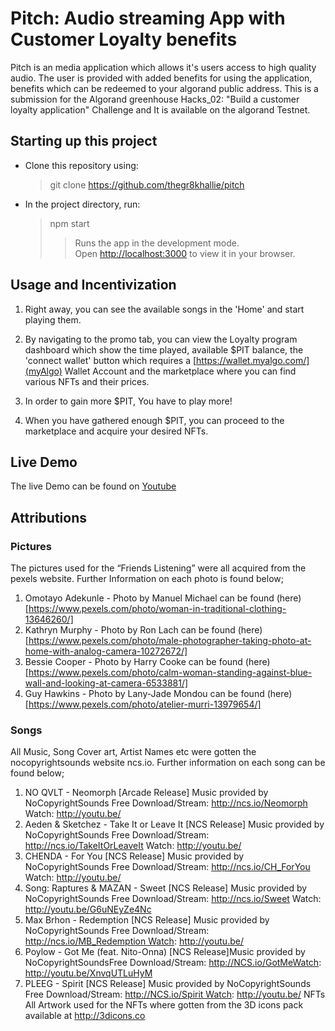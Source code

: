 # Pitch: Audio streaming App with Customer Loyalty benefits

Pitch is an media application which allows it's users access to high quality audio. The user is provided with added benefits for using the application, benefits which can be redeemed to your algorand public address. This is a submission for the Algorand greenhouse Hacks_02: "Build a customer loyalty application" Challenge and It is available on the algorand Testnet.

## Starting up this project

- Clone this repository using:

  > git clone https://github.com/thegr8khallie/pitch

- In the project directory, run:

  > npm start
  >
  > > Runs the app in the development mode.\
  > > Open [http://localhost:3000](http://localhost:3000) to view it in your browser.

## Usage and Incentivization

1. Right away, you can see the available songs in the 'Home' and start playing them.

2. By navigating to the promo tab, you can view the Loyalty program dashboard which show the time played, available $PIT balance, the 'connect wallet' button which requires a [https://wallet.myalgo.com/](myAlgo) Wallet Account and the marketplace where you can find various NFTs and their prices.

3. In order to gain more $PIT, You have to play more!

4. When you have gathered enough $PIT, you can proceed to the marketplace and acquire your desired NFTs.

## Live Demo

The live Demo can be found on [Youtube](https://youtu.be/lAWD5LgHiZg)

## Attributions

### Pictures

The pictures used for the “Friends Listening” were all acquired from the pexels website. Further Information on each photo is found below;
1. Omotayo Adekunle - Photo by Manuel Michael can be found (here)[https://www.pexels.com/photo/woman-in-traditional-clothing-13646260/]
2. Kathryn Murphy - Photo by Ron Lach can be found (here)[https://www.pexels.com/photo/male-photographer-taking-photo-at-home-with-analog-camera-10272672/]
3. Bessie Cooper - Photo by Harry Cooke can be found (here)[https://www.pexels.com/photo/calm-woman-standing-against-blue-wall-and-looking-at-camera-6533881/]
4. Guy Hawkins - Photo by Lany-Jade Mondou can be found (here)[https://www.pexels.com/photo/atelier-murri-13979654/]

### Songs

All Music, Song Cover art, Artist Names etc were gotten the nocopyrightsounds website ncs.io. Further information on each song can be found below;
1. NO QVLT - Neomorph [Arcade Release] Music provided by NoCopyrightSounds Free Download/Stream: http://ncs.io/Neomorph Watch: http://youtu.be/
2. Aeden & Sketchez - Take It or Leave It [NCS Release] Music provided by NoCopyrightSounds Free Download/Stream: http://ncs.io/TakeItOrLeaveIt Watch: http://youtu.be/
3. CHENDA - For You [NCS Release] Music provided by NoCopyrightSounds Free Download/Stream: http://ncs.io/CH_ForYou Watch: http://youtu.be/
4. Song: Raptures & MAZAN - Sweet [NCS Release] Music provided by NoCopyrightSounds Free Download/Stream: http://ncs.io/Sweet Watch: http://youtu.be/G6uNEyZe4Nc
5. Max Brhon - Redemption [NCS Release] Music provided by NoCopyrightSounds Free Download/Stream: http://ncs.io/MB_Redemption Watch: http://youtu.be/
6. Poylow - Got Me (feat. Nito-Onna) [NCS Release]Music provided by NoCopyrightSoundsFree Download/Stream: http://NCS.io/GotMeWatch: http://youtu.be/XnvqUTLuHyM
7. PLEEG - Spirit [NCS Release] Music provided by NoCopyrightSounds Free Download/Stream: http://NCS.io/Spirit Watch: http://youtu.be/
NFTs
All Artwork used for the NFTs where gotten from the 3D icons pack available at  http://3dicons.co
